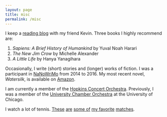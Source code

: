 ```yaml
---
layout: page
title: misc
permalink: /misc
---
```


I keep a [reading blog](https://albertandkevin.wordpress.com/) with my friend Kevin. Three books I highly recommend are:

1. *Sapiens: A Brief History of Humankind* by Yuval Noah Harari
2. *The New Jim Crow* by Michelle Alexander
3. *A Little Life* by Hanya Yanagihara

Occasionally, I write (short) stories and (longer) works of fiction. I was a participant in [NaNoWriMo](https://nanowrimo.org/) from 2014 to 2016. My most recent novel, *Watersilk*, is available on [Amazon](https://www.amazon.com/Watersilk-Albert-Kuo/dp/1540777790). 

I am currently a member of the [Hopkins Concert Orchestra](https://studentaffairs.jhu.edu/hso). Previously, I was a member of the [University Chamber Orchestra](https://music.uchicago.edu/page/instrumental-ensembles#University%20Chamber%20Orchestra) at the University of Chicago.

I watch a lot of tennis. [These](https://youtu.be/f8YEiCAPAbg) [are](https://youtu.be/zZO7saJQRxw) [some of](https://youtu.be/6c9OCIRUnHI) [my favorite](https://youtu.be/9gUvgm23qMU) [matches](https://youtu.be/bMR2UuLu_gs).